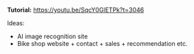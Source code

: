 **Tutorial:**
https://youtu.be/SqcY0GlETPk?t=3046

Ideas:
-   AI image recognition site
-   Bike shop website + contact + sales + recommendation etc.